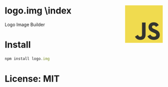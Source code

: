 # logo.img <img src="https://raw.githubusercontent.com/voodootikigod/logo.js/master/js.png" align="right" height="120">\index
Logo Image Builder

# Install


```js
npm install logo.img
```

# License: MIT
